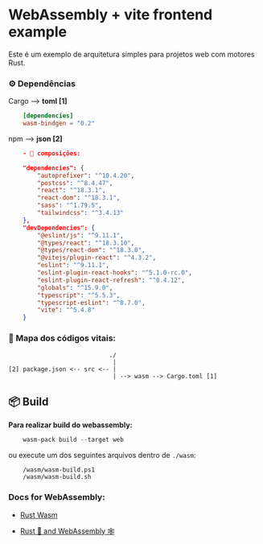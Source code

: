 
# WebAssembly + vite frontend example

Este é um exemplo de arquitetura simples para projetos web com motores Rust.

### ⚙ Dependências

Cargo --> **toml [1]**

```toml
    [dependencies]
    wasm-bindgen = "0.2"
```

npm --> **json [2]**

```json
    - 🎨 composições:

    "dependencies": {
        "autoprefixer": "^10.4.20",
        "postcss": "^8.4.47",
        "react": "^18.3.1",
        "react-dom": "^18.3.1",
        "sass": "^1.79.5",
        "tailwindcss": "^3.4.13"
    },
    "devDependencies": {
        "@eslint/js": "^9.11.1",
        "@types/react": "^18.3.10",
        "@types/react-dom": "^18.3.0",
        "@vitejs/plugin-react": "^4.3.2",
        "eslint": "^9.11.1",
        "eslint-plugin-react-hooks": "^5.1.0-rc.0",
        "eslint-plugin-react-refresh": "^0.4.12",
        "globals": "^15.9.0",
        "typescript": "^5.5.3",
        "typescript-eslint": "^8.7.0",
        "vite": "^5.4.8"
    }
```

### 💚 Mapa dos códigos vitais:

```
                            ./
                             |
[2] package.json <-- src <-- |
                             | --> wasm --> Cargo.toml [1]
```



## 📦 Build

**Para realizar build do webassembly:**

```ps1
    wasm-pack build --target web
```

ou execute um dos seguintes arquivos dentro de `./wasm`:

```
    /wasm/wasm-build.ps1
    /wasm/wasm-build.sh
```

### Docs for WebAssembly:

- [Rust Wasm ](https://developer.mozilla.org/en-US/docs/WebAssembly/Rust_to_Wasm)

- [Rust 🦀 and WebAssembly 🕸
](https://rustwasm.github.io/docs/book/)


